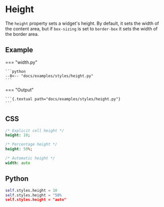 # Height

The `height` property sets a widget's height. By default, it sets the width of the content area, but if `box-sizing` is set to `border-box` it sets the width of the border area.

## Example

=== "width.py"

    ```python
    --8<-- "docs/examples/styles/height.py"
    ```

=== "Output"

    ```{.textual path="docs/examples/styles/height.py"}
    ```

## CSS

```sass
/* Explicit cell height */
height: 10;

/* Percentage height */
height: 50%;

/* Automatic height */
width: auto
```

## Python

```python
self.styles.height = 10
self.styles.height = "50%
self.styles.height = "auto"
```
